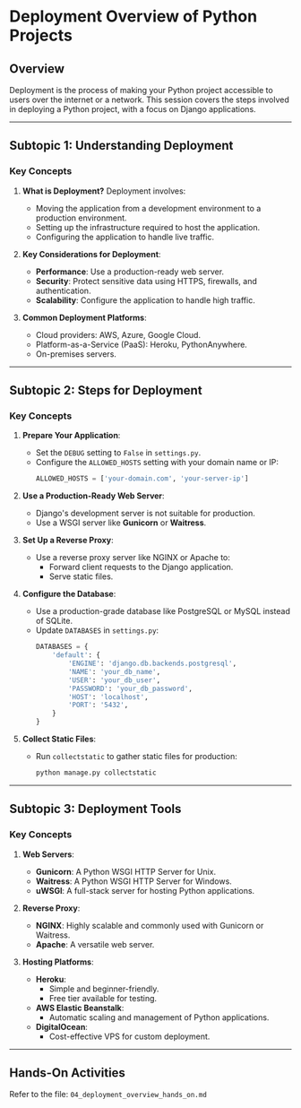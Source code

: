 # Deployment Overview of Python Projects

## Overview
Deployment is the process of making your Python project accessible to users over the internet or a network. This session covers the steps involved in deploying a Python project, with a focus on Django applications.

---

## Subtopic 1: Understanding Deployment

### Key Concepts
1. **What is Deployment?**
   Deployment involves:
   - Moving the application from a development environment to a production environment.
   - Setting up the infrastructure required to host the application.
   - Configuring the application to handle live traffic.

2. **Key Considerations for Deployment**:
   - **Performance**: Use a production-ready web server.
   - **Security**: Protect sensitive data using HTTPS, firewalls, and authentication.
   - **Scalability**: Configure the application to handle high traffic.

3. **Common Deployment Platforms**:
   - Cloud providers: AWS, Azure, Google Cloud.
   - Platform-as-a-Service (PaaS): Heroku, PythonAnywhere.
   - On-premises servers.

---

## Subtopic 2: Steps for Deployment

### Key Concepts
1. **Prepare Your Application**:
   - Set the `DEBUG` setting to `False` in `settings.py`.
   - Configure the `ALLOWED_HOSTS` setting with your domain name or IP:
     ```python
     ALLOWED_HOSTS = ['your-domain.com', 'your-server-ip']
     ```

2. **Use a Production-Ready Web Server**:
   - Django's development server is not suitable for production.
   - Use a WSGI server like **Gunicorn** or **Waitress**.

3. **Set Up a Reverse Proxy**:
   - Use a reverse proxy server like NGINX or Apache to:
     - Forward client requests to the Django application.
     - Serve static files.

4. **Configure the Database**:
   - Use a production-grade database like PostgreSQL or MySQL instead of SQLite.
   - Update `DATABASES` in `settings.py`:
     ```python
     DATABASES = {
         'default': {
             'ENGINE': 'django.db.backends.postgresql',
             'NAME': 'your_db_name',
             'USER': 'your_db_user',
             'PASSWORD': 'your_db_password',
             'HOST': 'localhost',
             'PORT': '5432',
         }
     }
     ```

5. **Collect Static Files**:
   - Run `collectstatic` to gather static files for production:
     ```bash
     python manage.py collectstatic
     ```

---

## Subtopic 3: Deployment Tools

### Key Concepts
1. **Web Servers**:
   - **Gunicorn**: A Python WSGI HTTP Server for Unix.
   - **Waitress**: A Python WSGI HTTP Server for Windows.
   - **uWSGI**: A full-stack server for hosting Python applications.

2. **Reverse Proxy**:
   - **NGINX**: Highly scalable and commonly used with Gunicorn or Waitress.
   - **Apache**: A versatile web server.

3. **Hosting Platforms**:
   - **Heroku**:
     - Simple and beginner-friendly.
     - Free tier available for testing.
   - **AWS Elastic Beanstalk**:
     - Automatic scaling and management of Python applications.
   - **DigitalOcean**:
     - Cost-effective VPS for custom deployment.

---

## Hands-On Activities
Refer to the file: `04_deployment_overview_hands_on.md`
